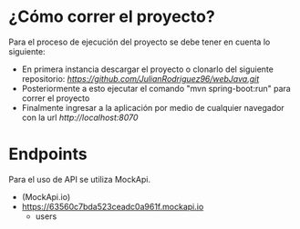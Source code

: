 # ¿Cómo correr el proyecto?
Para el proceso de ejecución del proyecto se debe tener en cuenta lo siguiente:
- En primera instancia descargar el proyecto o clonarlo del siguiente repositorio: *https://github.com/JulianRodriguez96/webJava.git*
- Posteriormente a esto ejecutar el comando "mvn spring-boot:run" para correr el proyecto 
- Finalmente ingresar a la aplicación por medio de cualquier navegador con la url *http://localhost:8070*

# Endpoints 
Para el uso de API se utiliza MockApi. 
- (MockApi.io)
- https://63560c7bda523ceadc0a961f.mockapi.io
    - users